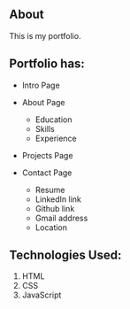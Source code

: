 ## About

This is my portfolio.


## Portfolio has:

* Intro Page

* About Page
     * Education
     * Skills
     * Experience
     
* Projects Page

* Contact Page
     * Resume
     * LinkedIn link
     * Github link
     * Gmail address
     * Location


## Technologies Used:

1. HTML
2. CSS
3. JavaScript
